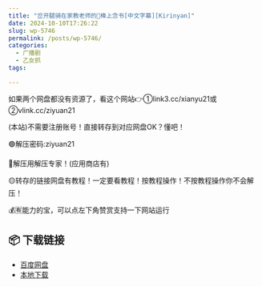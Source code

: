 ```yaml
---
title: "岔开腿骑在家教老师的🥩棒上念书[中文字幕][Kirinyan]"
date: 2024-10-10T17:26:22
slug: wp-5746
permalink: /posts/wp-5746/
categories:
  - 广播剧
  - 乙女抓
tags:

---
```


如果两个网盘都没有资源了，看这个网站👉①link3.cc/xianyu21或②vlink.cc/ziyuan21

(本站)不需要注册账号！直接转存到对应网盘OK？懂吧！

🟢解压密码:ziyuan21

🔵解压用解压专家！(应用商店有)

🟡转存的链接网盘有教程！一定要看教程！按教程操作！不按教程操作你不会解压！

💰🈶能力的宝，可以点左下角赞赏支持一下网站运行

## 📦 下载链接
- [百度网盘](https://blziyuan21.com/pay-download/5746?key=d697c05ecb&down_id=0)
- [本地下载](https://blziyuan21.com/pay-download/5746?key=d697c05ecb&down_id=1)

